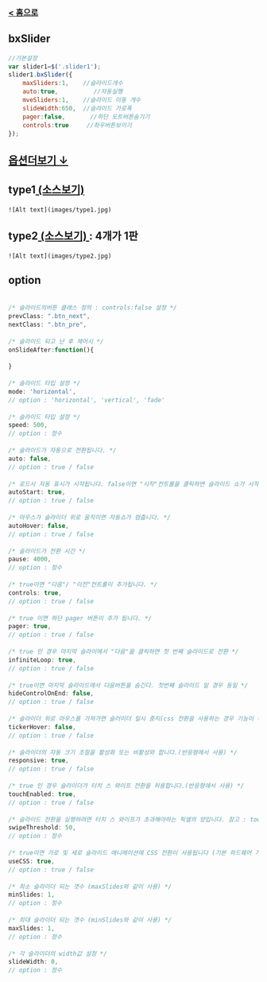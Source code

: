 ### [ < 홈으로](https://netfolder.github.io/)

## bxSlider

```javascript
//기본설정
var slider1=$('.slider1');
slider1.bxSlider({            
	maxSliders:1,    //슬라이드개수
	auto:true,          //자동실행
	mveSliders:1,    //슬라이드 이동 개수       
	slideWidth:650,  //슬라이드 가로폭
	pager:false,       //하단 도트버튼숨기기
	controls:true     //좌우버튼보이기
});
```
## [옵션더보기 ↓](#option)

## type1[ (소스보기) ](https://github.com/netfolder/public_chunjae/blob/master/bxSlider/html/bxslider_type1.html)

 	![Alt text](images/type1.jpg)


## type2[ (소스보기) ](https://github.com/netfolder/public_chunjae/blob/master/bxSlider/html/bxslider_type2.html) : 4개가 1판

 	![Alt text](images/type2.jpg)








## <a name='option'>option</a>
```javascript

/* 슬라이드의버튼 클래스 정의 : controls:false 설정 */
prevClass: ".btn_next",
nextClass: ".btn_pre",

/* 슬라이드 되고 난 후 제어시 */
onSlideAfter:function(){

}

/* 슬라이드 타입 설정 */
mode: 'horizontal',
// option : 'horizontal', 'vertical', 'fade'

/* 슬라이드 타입 설정 */
speed: 500,
// option : 정수

/* 슬라이드가 자동으로 전환됩니다. */
auto: false,
// option : true / false

/* 로드시 자동 표시가 시작됩니다. false이면 "시작"컨트롤을 클릭하면 슬라이드 쇼가 시작됩니다. */
autoStart: true,
// option : true / false

/* 마우스가 슬라이더 위로 움직이면 자동쇼가 멈춥니다. */
autoHover: false,
// option : true / false

/* 슬라이드가 전환 시간 */
pause: 4000,
// option : 정수

/* true이면 "다음"/ "이전"컨트롤이 추가됩니다. */
controls: true,
// option : true / false

/* true 이면 하단 pager 버튼이 추가 됩니다. */
pager: true,
// option : true / false

/* true 인 경우 마지막 슬라이에서 "다음"을 클릭하면 첫 번째 슬라이드로 전환 */
infiniteLoop: true,
// option : true / false

/* true이면 마지막 슬라이드에서 다음버튼을 숨긴다. 첫번째 슬라이드 일 경우 동일 */
hideControlOnEnd: false,
// option : true / false

/* 슬라이더 위로 마우스를 가져가면 슬러이더 일시 중지(css 전환을 사용하는 경우 기능이 작동하지 않음.) */
tickerHover: false,
// option : true / false

/* 슬라이더의 자동 크기 조절을 활성화 또는 비활성와 합니다.(반응형에서 사용) */
responsive: true,
// option : true / false

/* true 인 경우 슬라이더가 터치 스 와이프 전환을 허용합니다.(반응형에서 사용) */
touchEnabled: true,
// option : true / false

/* 슬라이드 전환을 실행하려면 터치 스 와이프가 초과해야하는 픽셀의 양입니다. 참고 : touchEnabled : true 인 경우에만 사용됩니다. */
swipeThreshold: 50,
// option : 정수

/* true이면 가로 및 세로 슬라이드 애니메이션에 CSS 전환이 사용됩니다 (기본 하드웨어 가속을 사용함). false이면 jQuery animate ()가 사용됩니다. */
useCSS: true,
// option : true / false

/* 최소 슬라이더 되는 갯수 (maxSlides와 같이 사용) */
minSlides: 1,
// option : 정수

/* 최대 슬라이더 되는 갯수 (minSlides와 같이 사용) */
maxSlides: 1,
// option : 정수

/* 각 슬라이더의 width값 설정 */
slideWidth: 0,
// option : 정수




```
